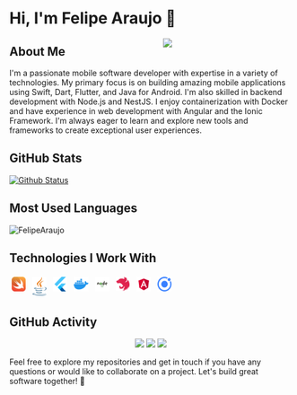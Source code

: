 # Hi, I'm Felipe Araujo 👋

<img align='right' src="https://media.giphy.com/media/M9gbBd9nbDrOTu1Mqx/giphy.gif" width="230">

## About Me

I'm a passionate mobile software developer with expertise in a variety of technologies. My primary focus is on building amazing mobile applications using Swift, Dart, Flutter, and Java for Android. I'm also skilled in backend development with Node.js and NestJS. I enjoy containerization with Docker and have experience in web development with Angular and the Ionic Framework. I'm always eager to learn and explore new tools and frameworks to create exceptional user experiences.

## GitHub Stats

[![Github Status](https://github-readme-stats.vercel.app/api?username=FelipeCostaAraujo&show_icons=true&title_color=fff&icon_color=79ff97&text_color=9f9f9f&bg_color=151515&hide=contribs,issues)](https://github.com/FelipeCostaAraujo/FelipeCostaAraujo)

## Most Used Languages

<p align="start">
  <img src="https://github-readme-stats.vercel.app/api/top-langs?username=FelipeCostaAraujo&show_icons=true&title_color=fff&icon_color=79ff97&text_color=9f9f9f&bg_color=151515&locale=en&layout=compact" alt="FelipeAraujo" />
</p>

## Technologies I Work With

<div>
  <img alt="Swift" src=".github/Swift.png" width="5%" style="vertical-align:top; margin:4px">
  <img alt="Swift" src=".github/javas.png" width="5%" style="vertical-align:top; margin:4px">
  <img alt="Flutter" src=".github/Flutter.svg" width="5%" style="vertical-align:top; margin:4px">
  <img alt="Docker" src=".github/Docker.svg" width="5%" style="vertical-align:top; margin:4px">
  <img alt="Node.js" src=".github/node-js.svg" width="5%" style="vertical-align:top; margin:4px">
  <img alt="NestJS" src=".github/NestJS.svg.png" width="5%" style="vertical-align:top; margin:4px">
  <img alt="Angular" src=".github/Angular_full_color_logo.svg.png" width="5%" style="vertical-align:top; margin:4px">
  <img alt="Ionic" src=".github/ionic-icon.svg" width="5%" style="vertical-align:top; margin:4px">
</div>

## GitHub Activity

<p align="center">
  <img src="https://komarev.com/ghpvc/?username=felipecostaaraujo&style=for-the-badge">
  <img src="https://img.shields.io/github/followers/felipecostaaraujo?style=for-the-badge">
  <img src="https://img.shields.io/github/stars/felipecostaaraujo?style=for-the-badge">
</p>

Feel free to explore my repositories and get in touch if you have any questions or would like to collaborate on a project. Let's build great software together! 🚀
